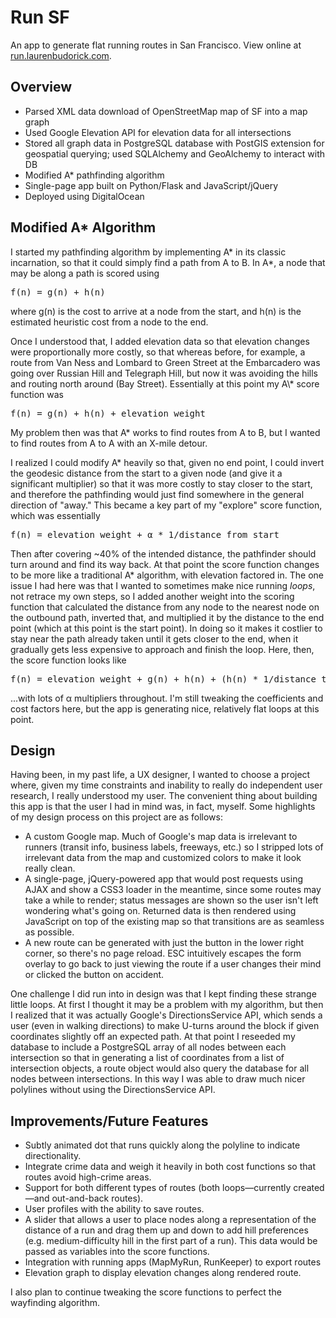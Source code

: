 # Run SF

An app to generate flat running routes in San Francisco.
View online at [run.laurenbudorick.com](http://run.laurenbudorick.com).

## Overview
* Parsed XML data download of OpenStreetMap map of SF into a map graph
* Used Google Elevation API for elevation data for all intersections
* Stored all graph data in PostgreSQL database with PostGIS extension for geospatial querying; used SQLAlchemy and GeoAlchemy to interact with DB 
* Modified A\* pathfinding algorithm
* Single-page app built on Python/Flask and JavaScript/jQuery
* Deployed using DigitalOcean 

## Modified A\* Algorithm
<p>I started my pathfinding algorithm by implementing A* in its classic incarnation, so that it could simply find a path from A to B. In A*, a node that may be along a path is scored using</p>
<pre>f(n) = g(n) + h(n)</pre>
<p>where g(n) is the cost to arrive at a node from the start, and h(n) is the estimated heuristic cost from a node to the end.</p>
Once I understood that, I added elevation data so that elevation changes were proportionally more costly, so that whereas before, for example, a route from Van Ness and Lombard to Green Street at the Embarcadero was going over Russian Hill and Telegraph Hill, but now it was avoiding the hills and routing north around (Bay Street). Essentially at this point my A\* score function was
<pre>f(n) = g(n) + h(n) + elevation_weight</pre>

<p>My problem then was that A* works to find routes from A to B, but I wanted to find routes from A to A with an X-mile detour.</p>

I realized I could modify A* heavily so that, given no end point, I could invert the geodesic distance from the start to a given node (and give it a significant multiplier) so that it was more costly to stay closer to the start, and therefore the pathfinding would just find somewhere in the general direction of "away." This became a key part of my "explore" score function, which was essentially
<pre>f(n) = elevation_weight + &#945; * 1/distance_from_start</pre>

Then after covering ~40% of the intended distance, the pathfinder should turn around and find its way back. At that point the score function changes to be more like a traditional A\* algorithm, with elevation factored in. The one issue I had here was that I wanted to sometimes make nice running _loops_, not retrace my own steps, so I added another weight into the scoring function that calculated the distance from any node to the nearest node on the outbound path, inverted that, and multiplied it by the distance to the end point (which at this point is the start point). In doing so it makes it costlier to stay near the path already taken until it gets closer to the end, when it gradually gets less expensive to approach and finish the loop. Here, then, the score function looks like
<pre>f(n) = elevation_weight + g(n) + h(n) + (h(n) * 1/distance_to_previous_path)</pre>
...with lots of &#945; multipliers throughout. I'm still tweaking the coefficients and cost factors here, but the app is generating nice, relatively flat loops at this point.

## Design
Having been, in my past life, a UX designer, I wanted to choose a project where, given my time constraints and inability to really do independent user research, I really understood my user. The convenient thing about building this app is that the user I had in mind was, in fact, myself. Some highlights of my design process on this project are as follows:
* A custom Google map. Much of Google's map data is irrelevant to runners (transit info, business labels, freeways, etc.) so I stripped lots of irrelevant data from the map and customized colors to make it look really clean.
* A single-page, jQuery-powered app that would post requests using AJAX and show a CSS3 loader in the meantime, since some routes may take a while to render; status messages are shown so the user isn't left wondering what's going on. Returned data is then rendered using JavaScript on top of the existing map so that transitions are as seamless as possible.
* A new route can be generated with just the button in the lower right corner, so there's no page reload. ESC intuitively escapes the form overlay to go back to just viewing the route if a user changes their mind or clicked the button on accident.

One challenge I did run into in design was that I kept finding these strange little loops. At first I thought it may be a problem with my algorithm, but then I realized that it was actually Google's DirectionsService API, which sends a user (even in walking directions) to make U-turns around the block if given coordinates slightly off an expected path. At that point I reseeded my database to include a PostgreSQL array of all nodes between each intersection so that in generating a list of coordinates from a list of intersection objects, a route object would also query the database for all nodes between intersections. In this way I was able to draw much nicer polylines without using the DirectionsService API.

## Improvements/Future Features
* Subtly animated dot that runs quickly along the polyline to indicate directionality.
* Integrate crime data and weigh it heavily in both cost functions so that routes avoid high-crime areas.
* Support for both different types of routes (both loops&#8212;currently created&#8212;and out-and-back routes).
* User profiles with the ability to save routes.
* A slider that allows a user to place nodes along a representation of the distance of a run and drag them up and down to add hill preferences (e.g. medium-difficulty hill in the first part of a run). This data would be passed as variables into the score functions.
* Integration with running apps (MapMyRun, RunKeeper) to export routes
* Elevation graph to display elevation changes along rendered route.

I also plan to continue tweaking the score functions to perfect the wayfinding algorithm.